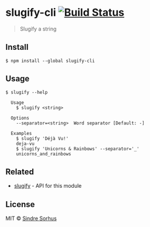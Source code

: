 # slugify-cli [![Build Status](https://travis-ci.org/sindresorhus/slugify-cli.svg?branch=master)](https://travis-ci.org/sindresorhus/slugify-cli)

> Slugify a string


## Install

```
$ npm install --global slugify-cli
```


## Usage

```
$ slugify --help

  Usage
    $ slugify <string>

  Options
    --separator=<string>  Word separator [Default: -]

  Examples
    $ slugify 'Déjà Vu!'
    deja-vu
    $ slugify 'Unicorns & Rainbows' --separator='_'
    unicorns_and_rainbows
```


## Related

- [slugify](https://github.com/sindresorhus/slugify) - API for this module


## License

MIT © [Sindre Sorhus](https://sindresorhus.com)
